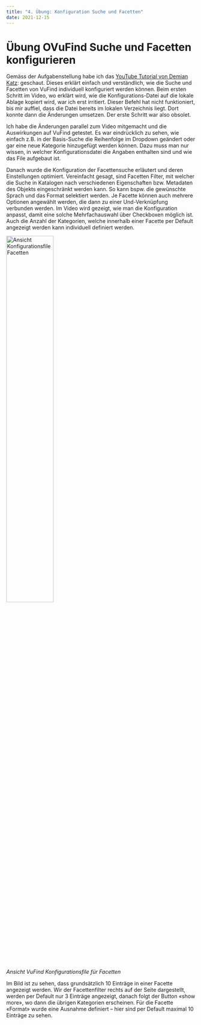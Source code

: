 ```yaml
---
title: "4. Übung: Konfiguration Suche und Facetten"
date: 2021-12-15
---
```


<h1>Übung OVuFind Suche und Facetten konfigurieren</h1>

<p>Gemäss der Aufgabenstellung habe ich das <a href = «https://youtu.be/qFbW8u9UQyM»>YouTube Tutorial von Demian Katz</a>: geschaut. Dieses erklärt einfach und verständlich, wie die Suche und Facetten von VuFind individuell konfiguriert werden können. Beim ersten Schritt im Video, wo erklärt wird, wie die Konfigurations-Datei auf die lokale Ablage kopiert wird, war ich erst irritiert. Dieser Befehl hat nicht funktioniert, bis mir auffiel, dass die Datei bereits im lokalen Verzeichnis liegt. Dort konnte dann die Änderungen umsetzen. Der erste Schritt war also obsolet.<br></p>

<p>Ich habe die Änderungen parallel zum Video mitgemacht und die Auswirkungen auf VuFind getestet. Es war eindrücklich zu sehen, wie einfach z.B. in der Basis-Suche die Reihenfolge im Dropdown geändert oder gar eine neue Kategorie hinzugefügt werden können. Dazu muss man nur wissen, in welcher Konfigurationsdatei die Angaben enthalten sind und wie das File aufgebaut ist. <br></p>

<p>Danach wurde die Konfiguration der Facettensuche erläutert und deren Einstellungen optimiert. Vereinfacht gesagt, sind Facetten Filter, mit welcher die Suche in Katalogen nach verschiedenen Eigenschaften bzw. Metadaten des Objekts eingeschränkt werden kann. So kann bspw. die gewünschte Sprach und das Format selektiert werden. Je Facette können auch mehrere Optionen angewählt werden, die dann zu einer Und-Verknüpfung verbunden werden. Im Video wird gezeigt, wie man die Konfiguration anpasst, damit eine solche Mehrfachauswahl über Checkboxen möglich ist. Auch die Anzahl der Kategorien, welche innerhalb einer Facette per Default angezeigt werden kann individuell definiert werden.<br></p>

<p><img src="https://user-images.githubusercontent.com/83494929/146516572-ea3a311d-b9e6-475f-935e-d65820a29efe.png" alt="Ansicht Konfigurationsfile Facetten" width="50%"><br>
<i>Ansicht VuFind Konfigurationsfile für Facetten</i><br></p>

<p>Im Bild ist zu sehen, dass grundsätzlich 10 Einträge in einer Facette angezeigt werden. Wir der Facettenfilter rechts auf der Seite dargestellt, werden per Default nur 3 Einträge angezeigt, danach folgt der Button «show more», wo dann die übrigen Kategorien erscheinen. Für die Facette «Format» wurde eine Ausnahme definiert – hier sind per Default maximal 10 Einträge zu sehen.</p>
